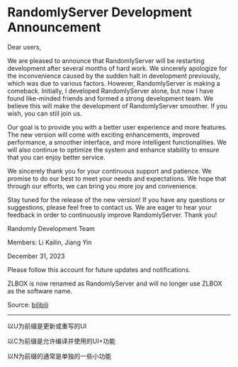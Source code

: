 # RandomlyServer Development Announcement

Dear users,

We are pleased to announce that RandomlyServer will be restarting development after several months of hard work. We sincerely apologize for the inconvenience caused by the sudden halt in development previously, which was due to various factors. However, RandomlyServer is making a comeback. Initially, I developed RandomlyServer alone, but now I have found like-minded friends and formed a strong development team. We believe this will make the development of RandomlyServer smoother. If you wish, you can still join us.

Our goal is to provide you with a better user experience and more features. The new version will come with exciting enhancements, improved performance, a smoother interface, and more intelligent functionalities. We will also continue to optimize the system and enhance stability to ensure that you can enjoy better service.

We sincerely thank you for your continuous support and patience. We promise to do our best to meet your needs and expectations. We hope that through our efforts, we can bring you more joy and convenience.

Stay tuned for the release of the new version! If you have any questions or suggestions, please feel free to contact us. We are eager to hear your feedback in order to continuously improve RandomlyServer. Thank you!

Randomly Development Team

Members: Li Kailin, Jiang Yin

December 31, 2023

Please follow this account for future updates and notifications.

ZLBOX is now renamed as RandomlyServer and will no longer use ZLBOX as the software name.

Source: [bilibili](https://www.bilibili.com/read/cv28909833/?spm_id_from=333.999.0.0)

*****
以U为前缀是更新或重写的UI

以C为前缀是允许编译并使用的UI+功能

以N为前缀的通常是单独的一些小功能
